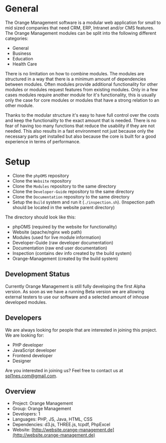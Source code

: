 # General

The Orange Management software is a modular web application for small to mid sized companies that need CRM, ERP, Intranet and/or CMS features. The Orange Management modules can be split into the following different categories:

* General
* Business
* Education
* Health Care

There is no limitation on how to combine modules. The modules are structured in a way that there is a minimum amount of dependencies between modules. Often modules provide additional functionality for other modules or modules request features from existing modules. Only in a few cases modules require another module for it's functionality, this is usually only the case for core modules or modules that have a strong relation to an other module.

Thanks to the modular structure it's easy to have full control over the costs and keep the functionality to the exact amount that is needed. There is no fear of having too many functions that reduce the usability if they are not needed. This also results in a fast environment not just because only the necessary parts get installed but also because the core is built for a good experience in terms of performance.

# Setup

* Clone the `phpOMS` repository
* Clone the `Website` repository
* Clone the `Modules` repository to the same directory
* Clone the `Developer-Guide` repository to the same directory
* Clone the `Documentation` repository to the same directory
* Setup the `Build` system and run it (`./inspection.sh`). (Inspection path should be located in the website parent directory)

The directory should look like this:

* phpOMS (required by the website for functionality)
* Website (apache/nginx web path)
* Modules (used for live module information)
* Developer-Guide (raw developer documentation)
* Documentation (raw end user documentation)
* Inspection (contains dev info created by the build system)
* Orange-Management (created by the build system)

## Development Status

Currently Orange Management is still fully developing the first Alpha version. As soon as we have a running Beta version we are allowing external testers to use our software and a selected amount of inhouse developed modules.

## Developers

We are always looking for people that are interested in joining this project. We are looking for:

* PHP developer
* JavaScript developer
* Frontend developer
* Designer

Are you interested in joining us? Feel free to contact us at spl1nes.com@gmail.com.

## Overview

* Project: Orange Management
* Group: Orange Management
* Developers: 1
* Languages: PHP, JS, Java, HTML, CSS
* Dependencies: d3.js, THREE.js, tcpdf, PhpExcel
* Website: [http://website.orange-management.de](http://website.orange-management.de)
